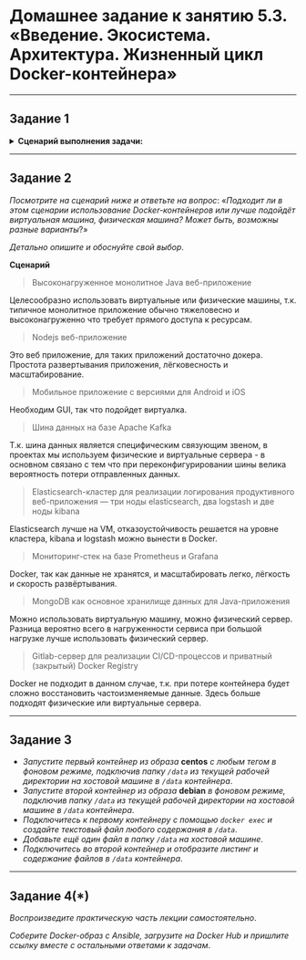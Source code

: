 # Домашнее задание к занятию 5.3. «Введение. Экосистема. Архитектура. Жизненный цикл Docker-контейнера»

***

## Задание 1

<details><summary><b>Сценарий выполнения задачи:</b></summary>

> + создайте свой репозиторий на https://hub.docker.com;
> + выберите любой образ, который содержит веб-сервер Nginx;
> + создайте свой fork образа;
> + реализуйте функциональность: запуск веб-сервера в фоне с индекс-страницей, содержащей HTML-код ниже:
>```
> <html>
> <head>
> Hey, Netology
> </head>
> <body>
> <h1>I’m DevOps Engineer!</h1>
> </body>
> </html>
>```
>Опубликуйте созданный fork в своём репозитории и предоставьте ответ в виде ссылки на  
>https://hub.docker.com/username_repo.

</details>

***

## Задание 2

*Посмотрите на сценарий ниже и ответьте на вопрос*: «*Подходит ли в этом сценарии использование Docker-контейнеров* 
*или лучше подойдёт виртуальная машина, физическая машина? Может быть, возможны разные варианты*?»

*Детально опишите и обоснуйте свой выбор*.

<b>Сценарий</b>

> Высоконагруженное монолитное Java веб-приложение

Целесообразно использовать виртуальные или физические машины, т.к. типичное монолитное приложение обычно тяжеловесно и высоконагруженно что требует прямого доступа к ресурсам.

> Nodejs веб-приложение

Это веб приложение, для таких приложений достаточно докера. Простота развертывания приложения, лёгковесность и масштабирование.

> Мобильное приложение c версиями для Android и iOS

Необходим GUI, так что подойдет виртуалка.

> Шина данных на базе Apache Kafka

Т.к. шина данных является специфическим связующим звеном, в проектах мы используем физические и виртуальные сервера - в основном связано с тем что при переконфигурировании шины велика вероятность потери отправленных данных.

> Elasticsearch-кластер для реализации логирования продуктивного веб-приложения — три ноды elasticsearch, два logstash и две ноды kibana

Elasticsearch лучше на VM, отказоустойчивость решается на уровне кластера, kibana и logstash можно вынести в Docker.

> Мониторинг-стек на базе Prometheus и Grafana

 Docker, так как данные не хранятся, и масштабировать легко, лёгкость и скорость развёртывания.

> MongoDB как основное хранилище данных для Java-приложения

Можно использовать виртуальную машину, можно физический сервер. Разница вероятно всего в нагруженности сервиса при большой нагрузке лучше использовать физический сервер.

> Gitlab-сервер для реализации CI/CD-процессов и приватный (закрытый) Docker Registry

Docker не подходит в данном случае, т.к. при потере контейнера будет сложно восстановить частоизменяемые данные. Здесь больше подходят физические или виртуальные сервера.

***

## Задание 3

 + *Запустите первый контейнер из образа* **centos** *c любым тегом в фоновом режиме, подключив папку `/data` из текущей рабочей директории на хостовой машине в `/data` контейнера*.
 + *Запустите второй контейнер из образа* **debian** *в фоновом режиме, подключив папку `/data` из текущей рабочей директории на хостовой машине в `/data` контейнера*.
 + *Подключитесь к первому контейнеру с помощью `docker exec` и создайте текстовый файл любого содержания в `/data`*.
 + *Добавьте ещё один файл в папку `/data` на хостовой машине*.
 + *Подключитесь во второй контейнер и отобразите листинг и содержание файлов в `/data` контейнера*.

***

## Задание 4(*)

*Воспроизведите практическую часть лекции самостоятельно*.

*Соберите Docker-образ с Ansible, загрузите на Docker Hub и пришлите ссылку вместе с остальными ответами к задачам*.
